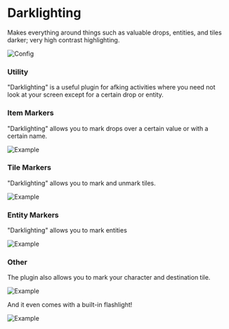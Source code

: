 # Darklighting
Makes everything around things such as valuable drops, entities, and tiles darker; very high contrast highlighting.

![Config](https://i.imgur.com/ErieQjC.png)

### Utility
"Darklighting" is a useful plugin for afking activities where you need not look at your screen except for a certain drop or entity.

### Item Markers
"Darklighting" allows you to mark drops over a certain value or with a certain name.

![Example](https://i.imgur.com/uiBy6ve.gif)

### Tile Markers
"Darklighting" allows you to mark and unmark tiles.

![Example](https://i.imgur.com/dl6HjWG.gif)

### Entity Markers
"Darklighting" allows you to mark entities

![Example](https://i.imgur.com/iYKci3w.gif)

### Other
The plugin also allows you to mark your character and destination tile.

![Example](https://i.imgur.com/7OlTrPA.gif)

And it even comes with a built-in flashlight!

![Example](https://i.imgur.com/2JLI8K1.gif)